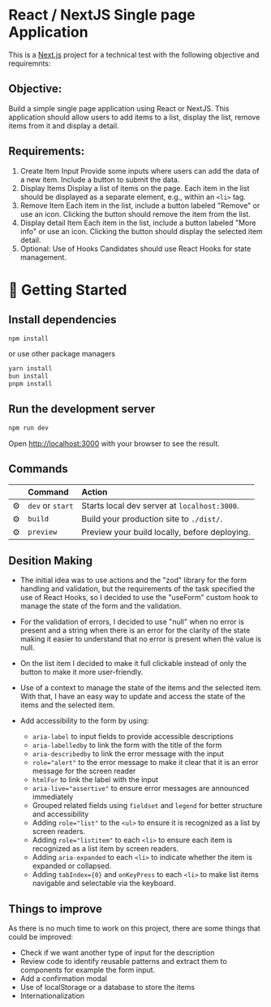 # React / NextJS Single page Application

This is a [Next.js](https://nextjs.org/) project for a technical test with the following objective and requiremnts:

## Objective: 
Build a simple single page application using React or NextJS. This application should allow users to add items to a list, display the list, remove items from it and display a detail.

## Requirements:
1. Create Item Input
Provide some inputs where users can add the data of a new item.
Include a button to submit the data.
2. Display Items
Display a list of items on the page.
Each item in the list should be displayed as a separate element, e.g., within an `<li>` tag.
3. Remove Item
Each item in the list, include a button labeled "Remove" or use an icon.
Clicking the button should remove the item from the list.
4. Display detail Item
Each item in the list, include a button labeled "More info" or use an icon.
Clicking the button should display the selected item detail.
5. Optional: Use of Hooks
Candidates should use React Hooks for state management.





# 🚀 Getting Started

## Install dependencies
```bash
npm install
```

or use other package managers
```bash
yarn install
bun install
pnpm install
```

## Run the development server
```bash
npm run dev
```

Open [http://localhost:3000](http://localhost:3000) with your browser to see the result.


## Commands

|     | Command          | Action                                        |
| :-- | :--------------- | :-------------------------------------------- |
| ⚙️  | `dev` or `start` | Starts local dev server at `localhost:3000`.  |
| ⚙️  | `build`          | Build your production site to `./dist/`.      |
| ⚙️  | `preview`        | Preview your build locally, before deploying. |


## Desition Making

- The initial idea was to use actions and the "zod" library for the form handling and validation, but the requirements of the task specified the use of React Hooks, so I decided to use the "useForm" custom hook to manage the state of the form and the validation.

- For the validation of errors, I decided to use "null" when no error is present and a string when there is an error for the clarity of the state making it easier to understand that no error is present when the value is null.

- On the list item I decided to make it full clickable instead of only the button to make it more user-friendly.

- Use of a context to manage the state of the items and the selected item. With that, I have an easy way to update and access the state of the items and the selected item.

- Add accessibility to the form by using: 
  - `aria-label` to input fields to provide accessible descriptions
  - `aria-labelledby` to link the form with the title of the form
  - `aria-describedby` to link the error message with the input
  - `role="alert"` to the error message to make it clear that it is an error message for the screen reader
  - `htmlFor` to link the label with the input
  - `aria-live="assertive"` to ensure error messages are announced immediately
  -  Grouped related fields using `fieldset` and `legend` for better structure and accessibility
  - Adding `role="list"` to the `<ul>` to ensure it is recognized as a list by screen readers.
  - Adding `role="listitem"` to each `<li>` to ensure each item is recognized as a list item by screen readers.
  - Adding `aria-expanded` to each `<li>` to indicate whether the item is expanded or collapsed.
  - Adding `tabIndex={0}` and `onKeyPress` to each `<li>` to make list items navigable and selectable via the keyboard.
 

## Things to improve

As there is no much time to work on this project, there are some things that could be improved:

- Check if we want another type of input for the description
- Review code to identify reusable patterns and extract them to components for example the form input.
- Add a confirmation modal
- Use of localStorage or a database to store the items
- Internationalization